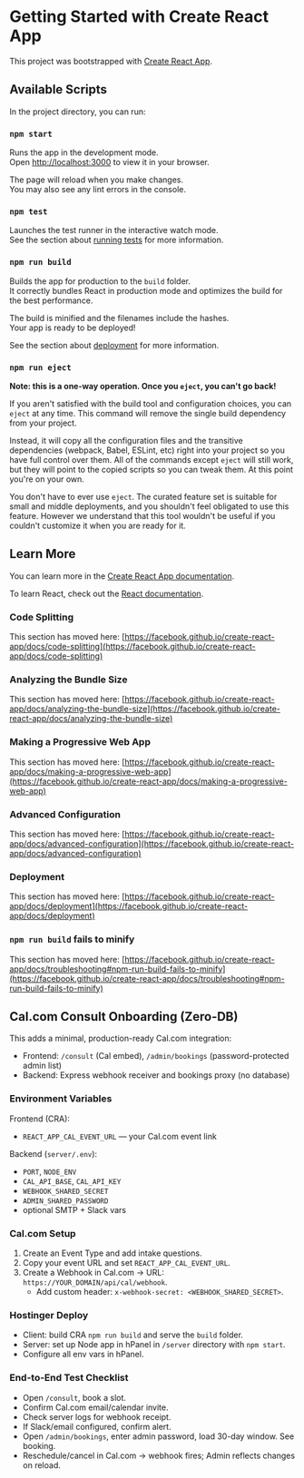 # Getting Started with Create React App

This project was bootstrapped with [Create React App](https://github.com/facebook/create-react-app).

## Available Scripts

In the project directory, you can run:

### `npm start`

Runs the app in the development mode.\
Open [http://localhost:3000](http://localhost:3000) to view it in your browser.

The page will reload when you make changes.\
You may also see any lint errors in the console.

### `npm test`

Launches the test runner in the interactive watch mode.\
See the section about [running tests](https://facebook.github.io/create-react-app/docs/running-tests) for more information.

### `npm run build`

Builds the app for production to the `build` folder.\
It correctly bundles React in production mode and optimizes the build for the best performance.

The build is minified and the filenames include the hashes.\
Your app is ready to be deployed!

See the section about [deployment](https://facebook.github.io/create-react-app/docs/deployment) for more information.

### `npm run eject`

**Note: this is a one-way operation. Once you `eject`, you can't go back!**

If you aren't satisfied with the build tool and configuration choices, you can `eject` at any time. This command will remove the single build dependency from your project.

Instead, it will copy all the configuration files and the transitive dependencies (webpack, Babel, ESLint, etc) right into your project so you have full control over them. All of the commands except `eject` will still work, but they will point to the copied scripts so you can tweak them. At this point you're on your own.

You don't have to ever use `eject`. The curated feature set is suitable for small and middle deployments, and you shouldn't feel obligated to use this feature. However we understand that this tool wouldn't be useful if you couldn't customize it when you are ready for it.

## Learn More

You can learn more in the [Create React App documentation](https://facebook.github.io/create-react-app/docs/getting-started).

To learn React, check out the [React documentation](https://reactjs.org/).

### Code Splitting

This section has moved here: [https://facebook.github.io/create-react-app/docs/code-splitting](https://facebook.github.io/create-react-app/docs/code-splitting)

### Analyzing the Bundle Size

This section has moved here: [https://facebook.github.io/create-react-app/docs/analyzing-the-bundle-size](https://facebook.github.io/create-react-app/docs/analyzing-the-bundle-size)

### Making a Progressive Web App

This section has moved here: [https://facebook.github.io/create-react-app/docs/making-a-progressive-web-app](https://facebook.github.io/create-react-app/docs/making-a-progressive-web-app)

### Advanced Configuration

This section has moved here: [https://facebook.github.io/create-react-app/docs/advanced-configuration](https://facebook.github.io/create-react-app/docs/advanced-configuration)

### Deployment

This section has moved here: [https://facebook.github.io/create-react-app/docs/deployment](https://facebook.github.io/create-react-app/docs/deployment)

### `npm run build` fails to minify

This section has moved here: [https://facebook.github.io/create-react-app/docs/troubleshooting#npm-run-build-fails-to-minify](https://facebook.github.io/create-react-app/docs/troubleshooting#npm-run-build-fails-to-minify)

## Cal.com Consult Onboarding (Zero-DB)

This adds a minimal, production-ready Cal.com integration:

- Frontend: `/consult` (Cal embed), `/admin/bookings` (password-protected admin list)
- Backend: Express webhook receiver and bookings proxy (no database)

### Environment Variables

Frontend (CRA):

- `REACT_APP_CAL_EVENT_URL` — your Cal.com event link

Backend (`server/.env`):

- `PORT`, `NODE_ENV`
- `CAL_API_BASE`, `CAL_API_KEY`
- `WEBHOOK_SHARED_SECRET`
- `ADMIN_SHARED_PASSWORD`
- optional SMTP + Slack vars

### Cal.com Setup

1. Create an Event Type and add intake questions.
2. Copy your event URL and set `REACT_APP_CAL_EVENT_URL`.
3. Create a Webhook in Cal.com → URL: `https://YOUR_DOMAIN/api/cal/webhook`.
   - Add custom header: `x-webhook-secret: <WEBHOOK_SHARED_SECRET>`.

### Hostinger Deploy

- Client: build CRA `npm run build` and serve the `build` folder.
- Server: set up Node app in hPanel in `/server` directory with `npm start`.
- Configure all env vars in hPanel.

### End-to-End Test Checklist

- Open `/consult`, book a slot.
- Confirm Cal.com email/calendar invite.
- Check server logs for webhook receipt.
- If Slack/email configured, confirm alert.
- Open `/admin/bookings`, enter admin password, load 30-day window. See booking.
- Reschedule/cancel in Cal.com → webhook fires; Admin reflects changes on reload.